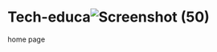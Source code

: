 # Tech-educa![Screenshot (50)](https://user-images.githubusercontent.com/107615912/205315729-bb3b00b6-f8a2-459b-8ce8-01a095633698.png)
home page
